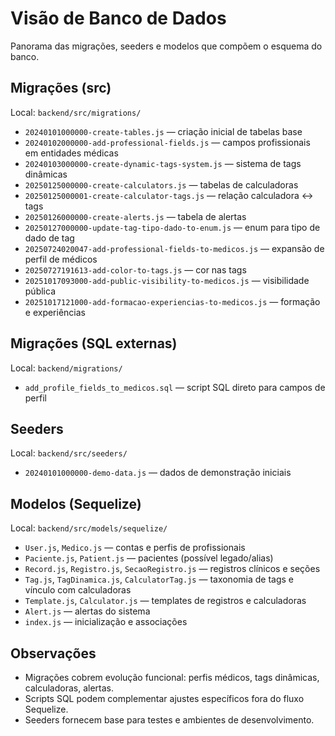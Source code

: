 # Visão de Banco de Dados

Panorama das migrações, seeders e modelos que compõem o esquema do banco.

## Migrações (src)
Local: `backend/src/migrations/`

- `20240101000000-create-tables.js` — criação inicial de tabelas base
- `20240102000000-add-professional-fields.js` — campos profissionais em entidades médicas
- `20240103000000-create-dynamic-tags-system.js` — sistema de tags dinâmicas
- `20250125000000-create-calculators.js` — tabelas de calculadoras
- `20250125000001-create-calculator-tags.js` — relação calculadora ↔ tags
- `20250126000000-create-alerts.js` — tabela de alertas
- `20250127000000-update-tag-tipo-dado-to-enum.js` — enum para tipo de dado de tag
- `20250724020047-add-professional-fields-to-medicos.js` — expansão de perfil de médicos
- `20250727191613-add-color-to-tags.js` — cor nas tags
- `20251017093000-add-public-visibility-to-medicos.js` — visibilidade pública
- `20251017121000-add-formacao-experiencias-to-medicos.js` — formação e experiências

## Migrações (SQL externas)
Local: `backend/migrations/`

- `add_profile_fields_to_medicos.sql` — script SQL direto para campos de perfil

## Seeders
Local: `backend/src/seeders/`

- `20240101000000-demo-data.js` — dados de demonstração iniciais

## Modelos (Sequelize)
Local: `backend/src/models/sequelize/`

- `User.js`, `Medico.js` — contas e perfis de profissionais
- `Paciente.js`, `Patient.js` — pacientes (possível legado/alias)
- `Record.js`, `Registro.js`, `SecaoRegistro.js` — registros clínicos e seções
- `Tag.js`, `TagDinamica.js`, `CalculatorTag.js` — taxonomia de tags e vínculo com calculadoras
- `Template.js`, `Calculator.js` — templates de registros e calculadoras
- `Alert.js` — alertas do sistema
- `index.js` — inicialização e associações

## Observações
- Migrações cobrem evolução funcional: perfis médicos, tags dinâmicas, calculadoras, alertas.
- Scripts SQL podem complementar ajustes específicos fora do fluxo Sequelize.
- Seeders fornecem base para testes e ambientes de desenvolvimento.